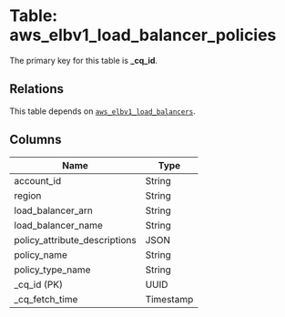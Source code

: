 # Table: aws_elbv1_load_balancer_policies


The primary key for this table is **_cq_id**.

## Relations
This table depends on [`aws_elbv1_load_balancers`](aws_elbv1_load_balancers.md).

## Columns
| Name          | Type          |
| ------------- | ------------- |
|account_id|String|
|region|String|
|load_balancer_arn|String|
|load_balancer_name|String|
|policy_attribute_descriptions|JSON|
|policy_name|String|
|policy_type_name|String|
|_cq_id (PK)|UUID|
|_cq_fetch_time|Timestamp|